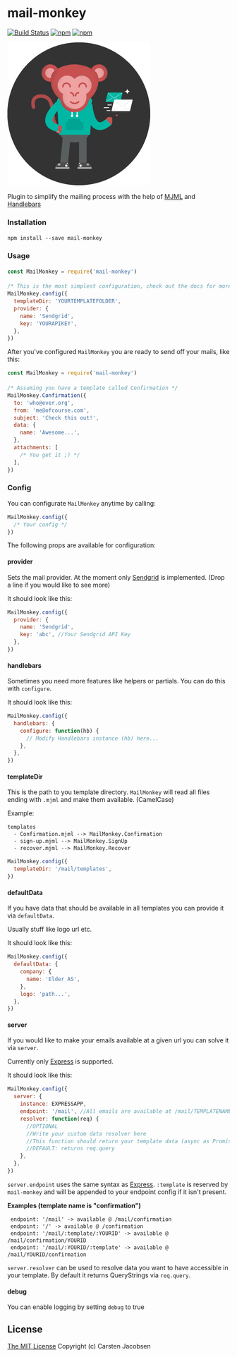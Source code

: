 # mail-monkey

[![Build Status](https://travis-ci.org/ElderAS/mail-monkey.svg?branch=master&style=flat-square)](https://travis-ci.org/ElderAS/mail-monkey)
[![npm](https://img.shields.io/npm/dt/mail-monkey.svg?style=flat-square)](https://www.npmjs.com/package/mail-monkey)
[![npm](https://img.shields.io/npm/v/mail-monkey.svg?style=flat-square)](https://www.npmjs.com/package/mail-monkey)

![MailMonkey](./logo.png)

Plugin to simplify the mailing process with the help of [MJML](https://mjml.io/) and [Handlebars](https://handlebarsjs.com/)

### Installation

`npm install --save mail-monkey`

### Usage

```js
const MailMonkey = require('mail-monkey')

/* This is the most simplest configuration, check out the docs for more features */
MailMonkey.config({
  templateDir: 'YOURTEMPLATEFOLDER',
  provider: {
    name: 'Sendgrid',
    key: 'YOURAPIKEY',
  },
})
```

After you've configured `MailMonkey` you are ready to send off your mails, like this:

```js
const MailMonkey = require('mail-monkey')

/* Assuming you have a template called Confirmation */
MailMonkey.Confirmation({
  to: 'who@ever.org',
  from: 'me@ofcourse.com',
  subject: 'Check this out!',
  data: {
    name: 'Awesome...',
  },
  attachments: [
    /* You get it ;) */
  ],
})
```

### Config

You can configurate `MailMonkey` anytime by calling:

```js
MailMonkey.config({
  /* Your config */
})
```

The following props are available for configuration:

#### provider

Sets the mail provider. At the moment only [Sendgrid](https://sendgrid.com/) is implemented. (Drop a line if you would like to see more)

It should look like this:

```js
MailMonkey.config({
  provider: {
    name: 'Sendgrid',
    key: 'abc', //Your Sendgrid API Key
  },
})
```

#### handlebars

Sometimes you need more features like helpers or partials.
You can do this with `configure`.

It should look like this:

```js
MailMonkey.config({
  handlebars: {
    configure: function(hb) {
      // Modify Handlebars instance (hb) here...
    },
  },
})
```

#### templateDir

This is the path to you template directory. `MailMonkey` will read all files ending with `.mjml` and make them available. (CamelCase)

Example:

```
templates
  - Confirmation.mjml --> MailMonkey.Confirmation
  - sign-up.mjml --> MailMonkey.SignUp
  - recover.mjml --> MailMonkey.Recover
```

```js
MailMonkey.config({
  templateDir: '/mail/templates',
})
```

#### defaultData

If you have data that should be available in all templates you can provide it via `defaultData`.

Usually stuff like logo url etc.

It should look like this:

```js
MailMonkey.config({
  defaultData: {
    company: {
      name: 'Elder AS',
    },
    logo: 'path...',
  },
})
```

#### server

If you would like to make your emails available at a given url you can solve it via `server`.

Currently only [Express](https://expressjs.com/) is supported.

It should look like this:

```js
MailMonkey.config({
  server: {
    instance: EXPRESSAPP,
    endpoint: '/mail', //All emails are available at /mail/TEMPLATENAME
    resolver: function(req) {
      //OPTIONAL
      //Write your custom data resolver here
      //This function should return your template data (async as Promise or sync Object)
      //DEFAULT: returns req.query
    },
  },
})
```

`server.endpoint` uses the same syntax as [Express](https://expressjs.com/). `:template` is reserved by `mail-monkey` and will be appended to your endpoint config if it isn't present.

**Examples (template name is "confirmation")**

```
 endpoint: '/mail' -> available @ /mail/confirmation
 endpoint: '/' -> available @ /confirmation
 endpoint: '/mail/:template/:YOURID' -> available @ /mail/confirmation/YOURID
 endpoint: '/mail/:YOURID/:template' -> available @ /mail/YOURID/confirmation
```

`server.resolver` can be used to resolve data you want to have accessible in your template. By default it returns QueryStrings via `req.query`.

#### debug

You can enable logging by setting `debug` to true

## License

[The MIT License](http://opensource.org/licenses/MIT)
Copyright (c) Carsten Jacobsen
